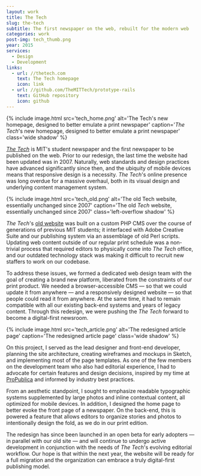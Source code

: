 ```yaml
---
layout: work
title: The Tech
slug: the-tech
subtitle: The first newspaper on the web, rebuilt for the modern web
categories: work
post-img: tech_thumb.png
year: 2015
services:
  - Design
  - Development
links:
  - url: //thetech.com
    text: The Tech homepage
    icon: link
  - url: //github.com/TheMITTech/prototype-rails
    text: GitHub repository
    icon: github
---
```


{% include image.html src='tech_home.png' alt='The Tech\'s new homepage, designed to better emulate a print newspaper' caption='<em>The Tech</em>\'s new homepage, designed to better emulate a print newspaper' class='wide shadow' %}

[*The Tech*](//thetech.com) is MIT's student newspaper and the first newspaper to be published on the web. Prior to our redesign, the last time the website had been updated was in 2007. Naturally, web standards and design practices have advanced significantly since then, and the ubiquity of mobile devices means that responsive design is a necessity. *The Tech*'s online presence was long overdue for a massive overhaul, both in its visual design and underlying content management system.

{% include image.html src='tech_old.png' alt='The old Tech website, essentially unchanged since 2007' caption='The old <em>Tech</em> website, essentially unchanged since 2007' class='left-overflow shadow' %}

*The Tech*'s [old website](//tech.mit.edu) was built on a custom PHP CMS over the course of generations of previous MIT students; it interfaced with Adobe Creative Suite and our publishing system via an assemblage of old Perl scripts. Updating web content outside of our regular print schedule was a non-trivial process that required editors to physically come into *The Tech* office, and our outdated technology stack was making it difficult to recruit new staffers to work on our codebase.

To address these issues, we formed a dedicated web design team with the goal of creating a brand new platform, liberated from the constraints of our print product. We needed a browser-accessible CMS — so that we could update it from anywhere — and a responsively designed website — so that people could read it from anywhere. At the same time, it had to remain compatible with all our existing back-end systems and years of legacy content. Through this redesign, we were pushing the *The Tech* forward to become a digital-first newsroom.

{% include image.html src='tech_article.png' alt='The redesigned article page' caption='The redesigned article page' class='wide shadow' %}

On this project, I served as the lead designer and front-end developer, planning the site architecture, creating wireframes and mockups in Sketch, and implementing most of the page templates. As one of the few members on the development team who also had editorial experience, I had to advocate for certain features and design decisions, inspired by my time at [ProPublica](//propublica.org) and informed by industry best practices.

From an aesthetic standpoint, I sought to emphasize readable typographic systems supplemented by large photos and inline contextual content, all optimized for mobile devices. In addition, I designed the home page to better evoke the front page of a newspaper. On the back-end, this is powered a feature that allows editors to organize stories and photos to intentionally design the fold, as we do in our print edition.

The redesign has since been launched in an open beta for early adopters — in parallel with our old site — and will continue to undergo active development in conjunction with the needs of *The Tech*'s evolving editorial workflow. Our hope is that within the next year, the website will be ready for a full migration and the organization can embrace a truly digital-first publishing model.